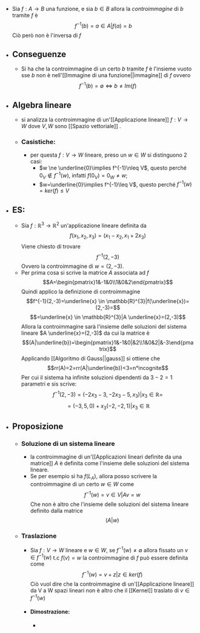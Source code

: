 - Sia $f:A \rightarrow B$ una funzione, e sia $b\in B$ allora la _controimmagine_ di $b$ tramite $f$ è$$f^{-1}(b)=a\in A|f(a)=b$$Ciò però non è l'inversa di $f$ 
- ## Conseguenze
	- Si ha che la controimmagine di un certo $b$ tramite $f$ è l'insieme vuoto sse $b$ non è nell'[[Immagine di una funzione||immagine]] di $f$ ovvero $$f^{-1}(b)=\emptyset \Longleftrightarrow b\ne Im(f)$$
- ## Algebra lineare
	- si analizza la controimmagine di un'[[Applicazione lineare]] $f:V \rightarrow W$ dove $V,W$ sono [[Spazio vettoriale]] .
	- ### Casistiche:
		- per questa $f:V \rightarrow W$ lineare, preso un $w\in W$ si distinguono 2 casi: 
			- $w \ne \underline{0}\implies f^{-1}\nleq V$, questo perché $0_{V}\notin f^{-1}(w)$, infatti $f(0_{V})=0_{W}\ne w$;
			- $w=\underline{0}\implies f^{-1}\leq V$, questo perché $f^{-1}(w)=ker(f)\le V$
- ## ES:
	- Sia $f:\mathbb{R}^3 \rightarrow \mathbb{R}^{2}$ un'applicazione lineare definita da$$f(x_{1},x_{2},x_{3})=(x_{1}-x_{2},x_{1}+2x_{3})$$Viene chiesto di trovare $$f^{-1}(2,-3)$$Ovvero la controimmagine di $w=(2,-3)$.
	- Per prima cosa si scrive la matrice $A$ associata ad $f$$$A=\begin{pmatrix}1&-1&0\\1&0&2\end{pmatrix}$$Quindi applico la definizione di controimmagine$$f^{-1}(2,-3)=\underline{x} \in \mathbb{R}^{3}|f(\underline{x})=(2,-3)=$$$$=\underline{x} \in \mathbb{R}^{3}|A \underline{x}=(2,-3)$$Allora la controimmagine sarà l'insieme delle soluzioni del sistema lineare $A \underline{x}=(2,-3)$ da cui la matrice è$$(A|\underline{b})=\begin{pmatrix}1&-1&0|&2\\1&0&2|&-3\end{pmatrix}$$Applicando [[Algoritmo di Gauss||gauss]] si ottiene che$$rr(A)=2=rr(A|\underline{b})<3=n°incognite$$Per cui il sistema ha infinite soluzioni dipendenti da $3-2=1$ parametri e sis scrive:$$f^{-1}(2,-3)=(-2x_{3}-3,-2x_{3}-5,x_{3})|x_{3}\in \mathbb{R}=$$$$=(-3,5,0)+x_{3}(-2,-2,1)|x_{3}\in \mathbb{R}$$
- ## Proposizione
	- ### Soluzione di un sistema lineare
		- la controimmagine di un'[[Applicazioni lineari definite da una matrice]] $A$ è definita come l'insieme delle soluzioni del sistema lineare.
		- Se per esempio si ha $f(L_{A}),$ allora posso scrivere la controimmagine di un certo $w \in W$ come$$f^{-1}(w)=v \in V|A v=w$$Che non è altro che l'insieme delle soluzioni del sistema lineare definito dalla matrice $$(A|w)$$
	- ### Traslazione
		- Sia $f:V \rightarrow W$ lineare e $w \in W$, se $f^{-1}(w)\ne \emptyset$ allora fissato un $v \in f^{-1}(w)$ t.c $f(v)=w$ la controimmagine di $f$ può essere definita come $$f^{-1}(w)=v+z|z\in ker(f)$$Ciò vuol dire che la controimmagine di un'[[Applicazione lineare]] da V a W spazi lineari non è altro che il [[Kernel]] traslato di $v\in f^{-1}(w)$
		- #### Dimostrazione:
			- 